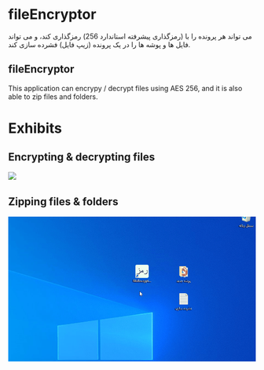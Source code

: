 ﻿# fileEncryptor
می تواند هر پرونده را با (رمزگذاری پیشرفته استاندارد 256) رمزگذاری کند، و می تواند فایل ها و پوشه ها را در یک پرونده (زیپ فایل) فشرده سازی کند.

## fileEncryptor
This application can encrypy / decrypt files using AES 256, and it is also able to zip files and folders.


# Exhibits
## Encrypting & decrypting files
![](Docs/Exhibit1.gif)

## Zipping files & folders
![](Docs/Exhibit2.gif)